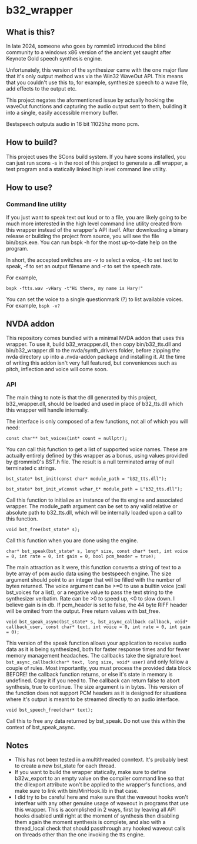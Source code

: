 # b32_wrapper

## What is this?
In late 2024, someone who goes by rommix0 introduced the blind community to a windows x86 version of the ancient yet saught after Keynote Gold speech synthesis engine.

Unfortunately, this version of the synthesizer came with the one major flaw that it's only output method was via the Win32 WaveOut API. This means that you couldn't use this to, for example, synthesize speech to a wave file, add effects to the output etc.

This project negates the aformentioned issue by actually hooking the waveOut functions and capturing the audio output sent to them, building it into a single, easily accessible memory buffer.

Bestspeech outputs audio in 16 bit 11025hz mono pcm.

## How to build?
This project uses the SCons build system. If you have scons installed, you can just run scons -s in the root of this project to generate a .dll wrapper, a test program and a statically linked high level command line utility.

## How to use?

### Command line utility
If you just want to speak text out loud or to a file, you are likely going to be much more interested in the high level command line utility created from this wrapper instead of the wrapper's API itself. After downloading a binary release or building the project from source, you will see the file bin/bspk.exe. You can run bspk -h for the most up-to-date help on the program.

In short, the accepted switches are -v to select a voice, -t to set text to speak, -f to set an output filename and -r to set the speech rate.

For example,

```bspk -ftts.wav -vHary -t"Hi there, my name is Hary!"```

You can set the voice to a single questionmark (?) to list available voices. For example, ```bspk -v?```

## NVDA addon

This repository comes bundled with a minimal NVDA addon that uses this wrapper. To use it, build b32_wraqpper.dll, then copy bin/b32_tts.dll and bin/b32_wrapper.dll to the nvda/synth_drivers folder, before zipping the nvda directory up into a .nvda-addon package and installing it. At the time of writing this addon isn't very full featured, but conveniences such as pitch, inflection and voice will come soon.

### API
The main thing to note is that the dll generated by this project, b32_wrapper.dll, should be loaded and used in place of b32_tts.dll which this wrapper will handle internally.

The interface is only composed of a few functions, not all of which you will need:


```const char** bst_voices(int* count = nullptr);```

You can call this function to get a list of supported voice names. These are actually entirely defined by this wrapper as a bonus, using values provided by @rommix0's BST.h file. The result is a null terminated array of null terminated c strings.


```bst_state* bst_init(const char* module_path = "b32_tts.dll");```

```bst_state* bst_init_w(const wchar_t* module_path = L"b32_tts.dll");```

Call this function to initialize an instance of the tts engine and associated wrapper. The module_path argument can be set to any valid relative or absolute path to b32_tts.dll, which will be internally loaded upon a call to this function.


```void bst_free(bst_state* s);```

Call this function when you are done using the engine.


```char* bst_speak(bst_state* s, long* size, const char* text, int voice = 0, int rate = 0, int gain = 0, bool pcm_header = true);```

The main attraction as it were, this function converts a string of text to a byte array of pcm audio data using the bestspeech engine. The size argument should point to an integer that will be filled with the number of bytes returned. The voice argument can be >=0 to use a builtin voice (call bst_voices for a list), or a negative value to pass the text string to the synthesizer verbatim. Rate can be >0 to speed up, <0 to slow down. I believe gain is in db. If pcm_header is set to false, the 44 byte RIFF header will be omited from the output. Free return values with bst_free.


```void bst_speak_async(bst_state* s, bst_async_callback callback, void* callback_user, const char* text, int voice = 0, int rate = 0, int gain = 0);```

This version of the speak function allows your application to receive audio data as it is being synthesized, both for faster response times and for fewer memory management headaches. The callbacks take the signature ```bool bst_async_callback(char* text, long size, void* user)``` and only follow a couple of rules. Most importantly, you must process the provided data block BEFORE! the callback function returns, or else it's state in memory is undefined. Copy it if you need to. The callback can return false to abort synthesis, true to continue. The size argument is in bytes. This version of the function does not support PCM headers as it is designed for situations where it's output is meant to be streamed directly to an audio interface.


```void bst_speech_free(char* text);```

Call this to free any data returned by bst_speak. Do not use this within the context of bst_speak_async.


## Notes
* This has not been tested in a multithreaded conntext. It's probably best to create a new bst_state for each thread.
* If you want to build the wrapper statically, make sure to define b32w_export to an empty value on the compiler command line so that the dllexport attribute won't be applied to the wrapper's functions, and make sure to link with bin/MinHook.lib in that case.
* I did try to be careful here and make sure that the waveout hooks won't interfear with any other genuine usage of waveout in programs that use this wrapper. This is acomplished in 2 ways, first by leaving all API hooks disabled until right at the moment of synthesis then disabling them again the moment synthesis is complete, and also with a thread_local check that should passthrough any hooked waveout calls on threads other than the one invoking the tts engine.
